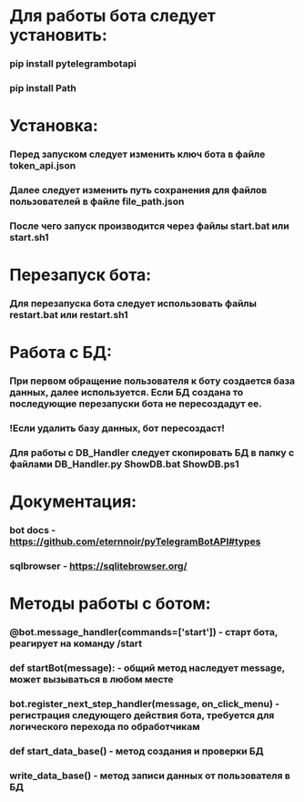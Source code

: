 # Для работы бота следует установить:
### pip install pytelegrambotapi
### pip install Path
# Установка:
### Перед запуском следует изменить ключ бота в файле token_api.json
### Далее следует изменить путь сохранения для файлов пользователей в файле file_path.json
### После чего запуск производится через файлы start.bat или start.sh1
# Перезапуск бота:
### Для перезапуска бота следует использовать файлы restart.bat или restart.sh1
# Работа с БД:
### При первом обращение пользователя к боту создается база данных, далее используется. Если БД создана то последующие перезапуски бота не пересоздадут ее.
### !Если удалить базу данных, бот пересоздаст!
### Для работы с DB_Handler следует скопировать БД в папку с файлами DB_Handler.py ShowDB.bat ShowDB.ps1
# Документация:
### bot docs - https://github.com/eternnoir/pyTelegramBotAPI#types
### sqlbrowser - https://sqlitebrowser.org/
# Методы работы с ботом:
### @bot.message_handler(commands=['start']) - старт бота, реагирует на команду /start
### def startBot(message): - общий метод наследует message, может вызываться в любом месте
### bot.register_next_step_handler(message, on_click_menu) - регистрация следующего действия бота, требуется для логического перехода по обработчикам
### def start_data_base() - метод создания и проверки БД
### write_data_base() - метод записи данных от пользователя в БД